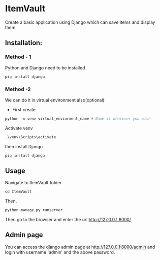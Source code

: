 # ItemVault
Create a basic application using Django which can save items and display them
## Installation:
### Method - 1
Python and Django need to be installed
```Python
pip install django
```
### Method -2
We can do it in virtual environment also(optional)
- First create
```Python
python -m venv virtual_enviorment_name # Name it whatever you wish
```
Activate venv
```Python
.\venv\Scripts\activate
```
then install Django
```Python
pip install django
```

## Usage
Navigate to ItemVault folder
```Python
cd ItemVault
```
Then,
```Python
python manage.py runserver
```
Then go to the browser and enter the url http://127.0.0.1:8000/
## Admin page
You can access the django admin page at http://127.0.0.1:8000/admin and login with username 'admin' and the above password.
